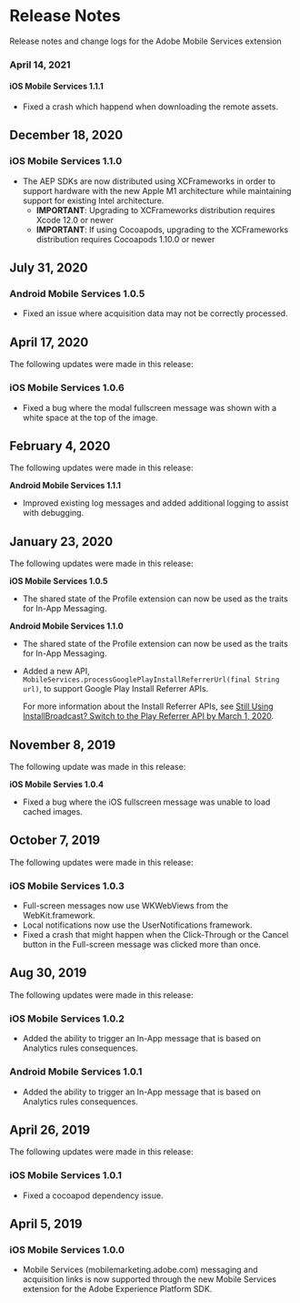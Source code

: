 # Release Notes

Release notes and change logs for the Adobe Mobile Services extension

### April 14, 2021

#### iOS Mobile Services 1.1.1

* Fixed a crash which happend when downloading the remote assets. 

## December 18, 2020

### iOS Mobile Services 1.1.0

* The AEP SDKs are now distributed using XCFrameworks in order to support hardware with the new Apple M1 architecture while maintaining support for existing Intel architecture.
  * **IMPORTANT**: Upgrading to XCFrameworks distribution requires Xcode 12.0 or newer
  * **IMPORTANT**: If using Cocoapods, upgrading to the XCFrameworks distribution requires Cocoapods 1.10.0 or newer

## July 31, 2020

### Android Mobile Services 1.0.5

* Fixed an issue where acquisition data may not be correctly processed.

## April 17, 2020

The following updates were made in this release:

### iOS Mobile Services 1.0.6

* Fixed a bug where the modal fullscreen message was shown with a white space at the top of the image.

## February 4, 2020

The following updates were made in this release:

**Android Mobile Services 1.1.1**

* Improved existing log messages and added additional logging to assist with debugging.

## January 23, 2020

The following updates were made in this release:

**iOS Mobile Services 1.0.5**

* The shared state of the Profile extension can now be used as the traits for In-App Messaging.

**Android Mobile Services 1.1.0**

* The shared state of the Profile extension can now be used as the traits for In-App Messaging.
* Added a new API, `MobileServices.processGooglePlayInstallReferrerUrl(final String url)`, to support Google Play Install Referrer APIs.

  For more information about the Install Referrer APIs, see [Still Using InstallBroadcast? Switch to the Play Referrer API by March 1, 2020](https://android-developers.googleblog.com/2019/11/still-using-installbroadcast-switch-to.html).

## November 8, 2019

The following update was made in this release:

**iOS Mobile Servies 1.0.4**

* Fixed a bug where the iOS fullscreen message was unable to load cached images.

## October 7, 2019

The following updates were made in this release:

### iOS Mobile Services 1.0.3

* Full-screen messages now use WKWebViews from the WebKit.framework.
* Local notifications now use the UserNotifications framework.
* Fixed a crash that might happen when the Click-Through or the Cancel button in the Full-screen message was clicked more than once.

## Aug 30, 2019

The following updates were made in this release:

### iOS Mobile Services 1.0.2

* Added the ability to trigger an In-App message that is based on Analytics rules consequences.

### Android Mobile Services 1.0.1

* Added the ability to trigger an In-App message that is based on Analytics rules consequences.

## April 26, 2019

The following updates were made in this release:

### iOS Mobile Services 1.0.1

* Fixed a cocoapod dependency issue.

## April 5, 2019

### iOS Mobile Services 1.0.0

* Mobile Services \(mobilemarketing.adobe.com\) messaging and acquisition links is now supported through the new Mobile Services extension for the Adobe Experience Platform SDK.

